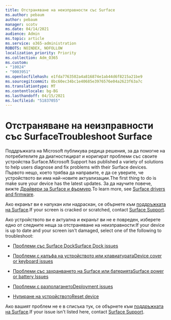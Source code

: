 ```yaml
---
title: Отстраняване на неизправности със Surface
ms.author: pebaum
author: pebaum
manager: scotv
ms.date: 04/14/2021
audience: Admin
ms.topic: article
ms.service: o365-administration
ROBOTS: NOINDEX, NOFOLLOW
localization_priority: Priority
ms.collection: Adm_O365
ms.custom:
- "10024"
- "9003951"
ms.openlocfilehash: e1fda7763502a4a816874e1ab44d6f8215a21be9
ms.sourcegitcommit: 8bc60ec34bc1e40685e3976576e04a2623f63a7c
ms.translationtype: MT
ms.contentlocale: bg-BG
ms.lasthandoff: 04/15/2021
ms.locfileid: "51837055"
---
```

# <a name="troubleshoot-surface"></a><span data-ttu-id="d436b-102">Отстраняване на неизправности със Surface</span><span class="sxs-lookup"><span data-stu-id="d436b-102">Troubleshoot Surface</span></span>

<span data-ttu-id="d436b-103">Поддръжката на Microsoft публикува редица решения, за да помогне на потребителите да диагностицират и коригират проблеми със своите устройства Surface.</span><span class="sxs-lookup"><span data-stu-id="d436b-103">Microsoft Support has published a variety of solutions to help users diagnose and fix problems with their Surface devices.</span></span> <span data-ttu-id="d436b-104">Първото нещо, което трябва да направите, е да се уверите, че устройството ви има най-новите актуализации.</span><span class="sxs-lookup"><span data-stu-id="d436b-104">The first thing to do is make sure your device has the latest updates.</span></span> <span data-ttu-id="d436b-105">За да научите повече, вижте [Драйвери за Surface и фърмуер](https://docs.microsoft.com/surface/support-solutions-surface#surface-drivers-and-firmware).</span><span class="sxs-lookup"><span data-stu-id="d436b-105">To learn more, see [Surface drivers and firmware](https://docs.microsoft.com/surface/support-solutions-surface#surface-drivers-and-firmware).</span></span>

<span data-ttu-id="d436b-106">Ако екранът ви е напукан или надраскан, се обърнете към [поддръжката на Surface](https://docs.microsoft.com/surface/contact-surface-support?tabs=online).</span><span class="sxs-lookup"><span data-stu-id="d436b-106">If your screen is cracked or scratched, contact [Surface Support](https://docs.microsoft.com/surface/contact-surface-support?tabs=online).</span></span>

<span data-ttu-id="d436b-107">Ако устройството ви е актуална и екранът ви не е повреден, изберете едно от следните неща за отстраняване на неизправности:</span><span class="sxs-lookup"><span data-stu-id="d436b-107">If your device is up to date and your screen isn't damaged, select one of the following to troubleshoot:</span></span>
 
- [<span data-ttu-id="d436b-108">Проблеми със Surface Dock</span><span class="sxs-lookup"><span data-stu-id="d436b-108">Surface Dock issues</span></span>](https://docs.microsoft.com/surface/support-solutions-surface#surface-dock-issues)
 
- [<span data-ttu-id="d436b-109">Проблеми с калъфа на устройството или клавиатурата</span><span class="sxs-lookup"><span data-stu-id="d436b-109">Device cover or keyboard issues</span></span>](https://support.microsoft.com/sbs/surface/troubleshoot-your-surface-type-cover-or-keyboard-5b7ed1a7-bedd-5164-94a7-87f8e95df3fe?)
 
- [<span data-ttu-id="d436b-110">Проблеми със захранването на Surface или батерията</span><span class="sxs-lookup"><span data-stu-id="d436b-110">Surface power or battery Issues</span></span>](https://docs.microsoft.com/surface/support-solutions-surface#surface-power-or-battery-issues)
 
- [<span data-ttu-id="d436b-111">Проблеми с разполагането</span><span class="sxs-lookup"><span data-stu-id="d436b-111">Deployment issues</span></span>](https://docs.microsoft.com/surface/support-solutions-surface#deployment-issues)
 
- [<span data-ttu-id="d436b-112">Нулиране на устройството</span><span class="sxs-lookup"><span data-stu-id="d436b-112">Reset device</span></span>](https://docs.microsoft.com/surface/support-solutions-surface#reset-device)

<span data-ttu-id="d436b-113">Ако вашият проблем не е в списъка тук, се обърнете към [поддръжката на Surface](https://docs.microsoft.com/surface/contact-surface-support?tabs=online).</span><span class="sxs-lookup"><span data-stu-id="d436b-113">If your issue isn't listed here, contact [Surface Support](https://docs.microsoft.com/surface/contact-surface-support?tabs=online).</span></span>


